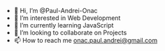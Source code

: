 - 👋 Hi, I’m @Paul-Andrei-Onac
- 👀 I’m interested in Web Development
- 🌱 I’m currently learning JavaScript
- 💞️ I’m looking to collaborate on Projects
- 📫 How to reach me onac.paul.andrei@gmail.com

<!---
Paul-Andrei-Onac/Paul-Andrei-Onac is a ✨ special ✨ repository because its `README.md` (this file) appears on your GitHub profile.
You can click the Preview link to take a look at your changes.
--->
